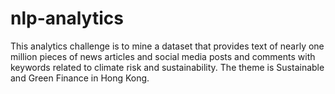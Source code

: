 # nlp-analytics
This analytics challenge is to mine a dataset that provides text of nearly one million pieces of news articles and social media posts and comments with keywords related to climate risk and sustainability. The theme is Sustainable and Green Finance in Hong Kong.
